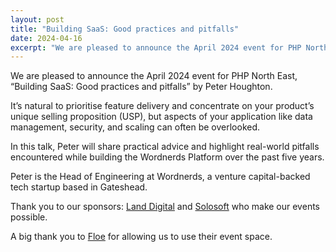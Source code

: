 ```yaml
---
layout: post
title: "Building SaaS: Good practices and pitfalls"
date: 2024-04-16
excerpt: "We are pleased to announce the April 2024 event for PHP North East, &#8220;Building SaaS: Good practices and pitfalls&#8221; by Peter Houghton."
---
```

We are pleased to announce the April 2024 event for PHP North East, “Building SaaS: Good practices and pitfalls” by Peter Houghton.

It’s natural to prioritise feature delivery and concentrate on your product’s unique selling proposition (USP), but aspects of your application like data management, security, and scaling can often be overlooked.

In this talk, Peter will share practical advice and highlight real-world pitfalls encountered while building the Wordnerds Platform over the past five years.

Peter is the Head of Engineering at Wordnerds, a venture capital-backed tech startup based in Gateshead.

Thank you to our sponsors: [Land Digital](https://www.landdigital.agency/) and [Solosoft](https://solosoft.co.uk/) who make our events possible.

A big thank you to [Floe](https://www.thefloe.co.uk/) for allowing us to use their event space.
